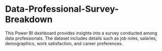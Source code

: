 # Data-Professional-Survey-Breakdown
This Power BI dashboard provides insights into a survey conducted among data professionals. The dataset includes details such as job roles, salaries, demographics, work satisfaction, and career preferences.
